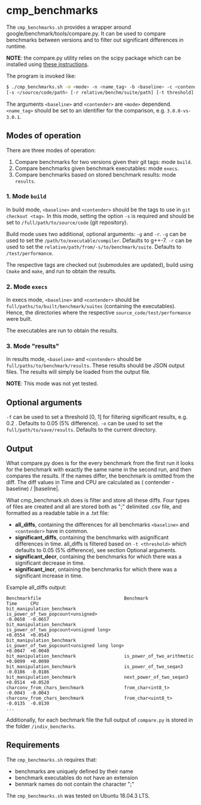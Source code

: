 # cmp_benchmarks

The `cmp_benchmarks.sh` provides a wrapper around google/benchmark/tools/compare.py. It can be used to compare benchmarks between versions and to filter out significant differences in runtime. 

**NOTE**: the compare.py utility relies on the scipy package which can be installed using [these instructions](https://www.scipy.org/install.html).

The program is invoked like:
``` bash
$ ./cmp_benchmarks.sh -m <mode> -n <name_tag> -b <baseline> -c <contender> \
[-s </source/code/path> [-r relative/benchm/suite/path] [-t threshold] [-o results/path] [-g compiler] 
```

The arguments `<baseline>` and `<contender>` are `<mode>` dependend.
    `<name_tag>` should be set to an identifier for the comparison, e.g. `3.0.0-vs-3.0.1`.

## Modes of operation

There are three modes of operation:

1. Compare benchmarks for two versions given their git tags: mode `build`.
2. Compare benchmarks given benchmark executables: mode `execs`.
3. Compare benchmarks based on stored benchmark results: mode `results`.

### 1. Mode `build`

In build mode, `<baseline>` and `<contender>` should be the tags to use in `git checkout <tag>`. 
    In this mode, setting the option `-s` is required and should be set to `/full/path/to/source/code` (git repository). 

Build mode uses two additional, optional arguments: `-g` and `-r`. 
`-g` can be used to set the `/path/to/executable/compiler`. Defaults to g++-7.
`-r` can be used to set the `relative/path/from/-s/to/benchmark/suite`. Defaults to `/test/performance`.

The respective tags are checked out (submodules are updated), build using `Cmake` and `make`, and run to obtain the results. 

### 2. Mode `execs`

In execs mode, `<baseline>` and `<contender>` should be `full/paths/to/built/benchmark/suites` (containing the executables).
    Hence, the directories where the respective `source_code/test/performance` were built.

The executables are run to obtain the results.

### 3. Mode "results"

In results mode, `<baseline>` and `<contender>` should be `full/paths/to/benchmark/results`. 
    These results should be JSON output files. The results will simply be loaded from the output file.

**NOTE**:  This mode was not yet tested.

## Optional arguments

`-f` can be used to set a threshold [0, 1] for filtering significant results, e.g. 0.2 . Defaults to 0.05 (5% difference).
`-o` can be used to set the `full/path/to/save/results`. Defaults to the current directory.


## Output

What compare.py does is for the every benchmark from the first run it looks for the benchmark with exactly the
same name in the second run, and then compares the results. If the names differ, the benchmark is omitted 
from the diff. The diff values in Time and CPU are calculated as ( contender - baseline) / |baseline|.

What cmp_benchmark.sh does is filter and store all these diffs. Four types of files are created and all are
stored both as ";" delimited .csv file, and formatted as a readable table in a .txt file:

* **all_diffs**, containing the differences for all benchmarks `<baseline>` and `<contender>` have in common.
* **significant_diffs**, containing the benchmarks with asignificant differences in time. 
    all_diffs is filtered based on `-t <threshold>` which defaults to 0.05 (5% difference), see section Optional arguments.
* **significant_decr**, containing the benchmarks for which there was a significant decrease in time. 
* **significant_incr**, ontaining the benchmarks for which there was a significant increase in time. 

Example all_diffs output:
```
Benchmarkfile                               Benchmark                                                              Time     CPU
bit_manipulation_benchmark                  is_power_of_two_popcount<unsigned>                                     -0.0658  -0.0657
bit_manipulation_benchmark                  is_power_of_two_popcount<unsigned long>                                +0.0554  +0.0543
bit_manipulation_benchmark                  is_power_of_two_popcount<unsigned long long>                           +0.0047  +0.0040
bit_manipulation_benchmark                  is_power_of_two_arithmetic                                             +0.0099  +0.0090
bit_manipulation_benchmark                  is_power_of_two_seqan3                                                 -0.0186  -0.0186
bit_manipulation_benchmark                  next_power_of_two_seqan3                                               +0.0514  +0.0520
charconv_from_chars_benchmark               from_char<int8_t>                                                      -0.0043  -0.0043
charconv_from_chars_benchmark               from_char<uint8_t>                                                     -0.0135  -0.0130
...
```

Additionally, for each bechmark file the full output of `compare.py` is stored in the folder `/indiv_benchmrks`.

## Requirements

The `cmp_benchmarks.sh` requires that:
* benchmarks are uniquely defined by their name
* benchmark executables do not have an extension
* benmark names do not contain the character ";"

The `cmp_benchmarks.sh` was tested on Ubuntu 18.04.3 LTS.


